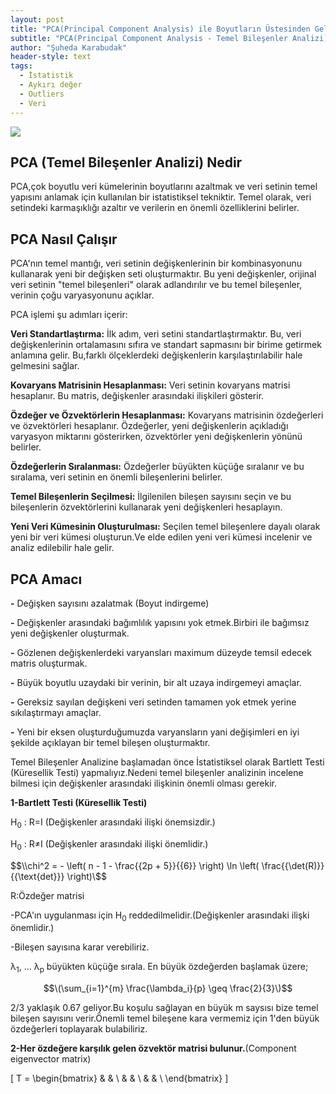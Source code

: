 ```yaml
---
layout: post
title: "PCA(Principal Component Analysis) ile Boyutların Üstesinden Gelmek"
subtitle: "PCA(Principal Component Analysis - Temel Bileşenler Analizi), veri analizi ve boyut azaltma konularında sıkça kullanılan güçlü bir araçtır.Bu yazı da PCA'yı ele alacağım."
author: "Şuheda Karabudak"
header-style: text
tags:
  - İstatistik
  - Aykırı değer
  - Outliers
  - Veri
---
```


![](https://1.bp.blogspot.com/-pgMAHiIWvuw/Tql5HIXNdRI/AAAAAAAABLI/I2zPF5cLRwQ/s1600/clust.gif)


PCA (Temel Bileşenler Analizi) Nedir 
--
PCA,çok boyutlu veri kümelerinin boyutlarını azaltmak ve veri setinin temel yapısını anlamak için kullanılan bir istatistiksel tekniktir. Temel olarak, veri setindeki karmaşıklığı azaltır ve verilerin en önemli özelliklerini belirler.

PCA Nasıl Çalışır 
--
PCA'nın temel mantığı, veri setinin değişkenlerinin bir kombinasyonunu kullanarak yeni bir değişken seti oluşturmaktır. Bu yeni değişkenler, orijinal veri setinin "temel bileşenleri" olarak adlandırılır ve bu temel bileşenler, verinin çoğu varyasyonunu açıklar.

PCA işlemi şu adımları içerir:

**Veri Standartlaştırma:** İlk adım, veri setini standartlaştırmaktır. Bu, veri değişkenlerinin ortalamasını sıfıra ve standart sapmasını bir birime getirmek anlamına gelir. Bu,farklı ölçeklerdeki değişkenlerin karşılaştırılabilir hale gelmesini sağlar.

**Kovaryans Matrisinin Hesaplanması:** Veri setinin kovaryans matrisi hesaplanır. Bu matris, değişkenler arasındaki ilişkileri gösterir.

**Özdeğer ve Özvektörlerin Hesaplanması:** Kovaryans matrisinin özdeğerleri ve özvektörleri hesaplanır. Özdeğerler, yeni değişkenlerin açıkladığı varyasyon miktarını gösterirken, özvektörler yeni değişkenlerin yönünü belirler.

**Özdeğerlerin Sıralanması:** Özdeğerler büyükten küçüğe sıralanır ve bu sıralama, veri setinin en önemli bileşenlerini belirler.

**Temel Bileşenlerin Seçilmesi:** İlgilenilen bileşen sayısını seçin ve bu bileşenlerin özvektörlerini kullanarak yeni değişkenleri hesaplayın.

**Yeni Veri Kümesinin Oluşturulması:** Seçilen temel bileşenlere dayalı olarak yeni bir veri kümesi oluşturun.Ve elde edilen yeni veri kümesi incelenir ve analiz edilebilir hale gelir.


PCA Amacı 
--
**-** Değişken sayısını azalatmak (Boyut indirgeme)

**-** Değişkenler arasındaki bağımlılık yapısını yok etmek.Birbiri ile bağımsız yeni değişkenler oluşturmak.

**-** Gözlenen değişkenlerdeki varyansları maximum düzeyde temsil edecek matris oluşturmak.

**-** Büyük boyutlu uzaydaki bir verinin, bir alt uzaya indirgemeyi amaçlar.

**-** Gereksiz sayılan değişkeni veri setinden tamamen yok etmek yerine sıkılaştırmayı amaçlar.

**-** Yeni bir eksen oluşturduğumuzda varyansların yani değişimleri en iyi şekilde açıklayan bir temel bileşen oluşturmaktır.


Temel Bileşenler Analizine başlamadan önce İstatistiksel olarak Bartlett Testi (Küresellik Testi) yapmalıyız.Nedeni temel bileşenler analizinin incelene bilmesi için değişkenler arasındaki ilişkinin önemli olması gerekir. 


**1-Bartlett Testi (Küresellik Testi)**

H<sub>0</sub> : R=I (Değişkenler arasındaki ilişki önemsizdir.)

H<sub>0</sub> : R≠I (Değişkenler arasındaki ilişki önemlidir.) 

<span>$$\\chi^2 = - \left( n - 1 - \frac{{2p + 5}}{{6}} \right) \ln \left( \frac{{\det(R)}}{{\text{det}}} \right)\$$</span> 


R:Özdeğer matrisi

-PCA'ın uygulanması için H<sub>0</sub> reddedilmelidir.(Değişkenler arasındaki ilişki önemlidir.)

-Bileşen sayısına karar verebiliriz.


λ<sub>1</sub>, ... λ<sub>p</sub>  büyükten küçüğe sırala. En büyük özdeğerden başlamak üzere;

<span>$$\(\sum_{i=1}^{m} \frac{\lambda_i}{p} \geq \frac{2}{3}\)$$<span>

2/3 yaklaşık 0.67 geliyor.Bu koşulu sağlayan en büyük m saysısı bize temel bileşen sayısını verir.Önemli temel bileşene kara vermemiz için 1'den büyük özdeğerleri toplayarak bulabiliriz.


**2-Her özdeğere karşılık gelen özvektör matrisi bulunur.**(Component eigenvector matrix)

\[
T = 
\begin{bmatrix}
   &   &   \\
   &   &   \\
   &   &   \\
\end{bmatrix}
\]
   
      







